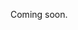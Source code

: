 <!--- Tags: 2D, Artwork, Blender, Java, Processing, Skanect Pro

Graphics work for 2023 online zine currently in development.

![Demo gif rendered in Processing, assembled in Photoshop CC. ](Graphics%20Systems%20in%20Processing%20d51ad204e94c457f88e61e459099b736/Horse.gif)

Demo gif rendered in Processing, assembled in Photoshop CC. 

Technologies: Skanect, Blender, Processing and FFmpeg. 

These results were rendered entirely in Processing 4, without aid from fragment shaders. This methodology posed its own challenges due to long computation times for each video frame. (If you are looking for my work in GLSL shader development, see [here](https://www.notion.so/GLSL-Shaders-f875cc7d1ac84451af64b7885f120ef0?pvs=21).)

Alongside this project, I developed a tool for quickly testing different dithering algorithms on images. It can be found via the link at the bottom of this page. 

***Scroll down for a closer look* ↓**

<iframe title="vimeo-player" src="https://player.vimeo.com/video/837714108?h=52b588793b" width="640" height="360" frameborder="0"    allowfullscreen></iframe>

(After) Rasterised, with ordered dithering bayer matrix and mono filter, all in Processing 4.

The repository for the **graphics project** can be found [here](https://github.com/david-rollinson/Processing-Repo/tree/main/pgraphics_raster):

[Processing-Repo/pgraphics_raster at main · david-rollinson/Processing-Repo](https://github.com/david-rollinson/Processing-Repo/tree/main/pgraphics_raster)

The repository for the **dithering tool** can be found [here](https://github.com/david-rollinson/Processing-Repo/tree/main/dithering_examples):

[Processing-Repo/dithering_examples at main · david-rollinson/Processing-Repo](https://github.com/david-rollinson/Processing-Repo/tree/main/dithering_examples)

[← Home](https://www.notion.so/David-Rollinson-Compiled-Info-077934589fbe40f79015748231abe307?pvs=21) --->
Coming soon.